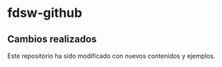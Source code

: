 # fdsw-github
## Cambios realizados
Este repositorio ha sido modificado con nuevos contenidos y ejemplos.
